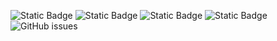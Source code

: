 ![Static Badge](https://img.shields.io/badge/blacklists-60-000000) ![Static Badge](https://img.shields.io/badge/blacklisted-2601495-cc0000) ![Static Badge](https://img.shields.io/badge/whitelisted-2244-00CC00) ![Static Badge](https://img.shields.io/badge/streaming_blacklist-28107-000000) ![GitHub issues](https://img.shields.io/github/issues/fabriziosalmi/blacklists)
